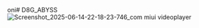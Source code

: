 oni# D8G_ABYSS
![Screenshot_2025-06-14-22-18-23-746_com miui videoplayer](https://github.com/user-attachments/assets/30618fb6-ada0-45b7-8cbb-39f2a79522dd)

